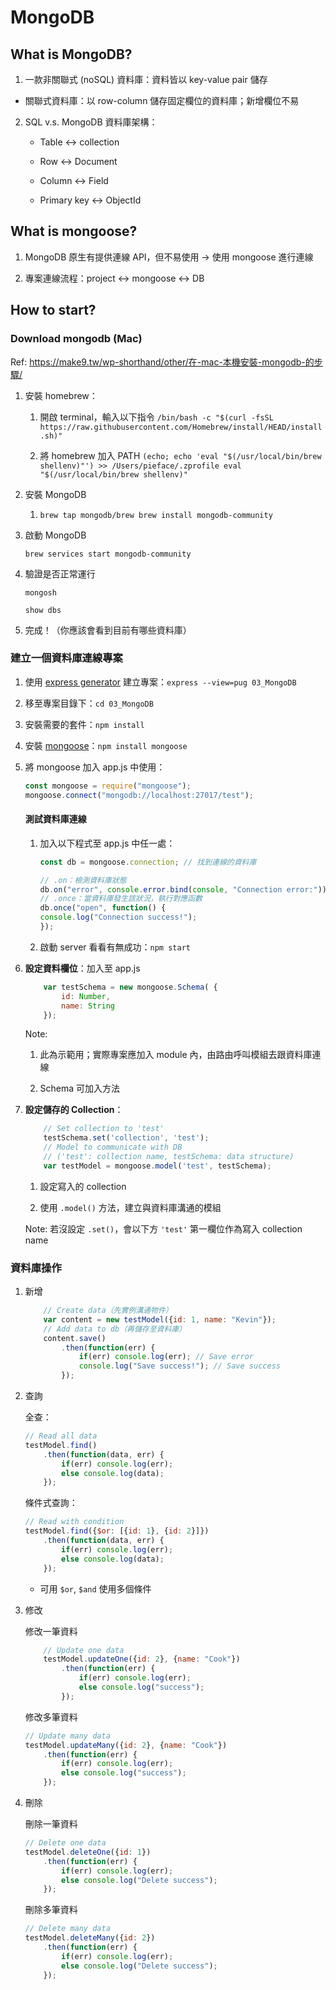# MongoDB

## What is MongoDB?

1. 一款非關聯式 (noSQL) 資料庫：資料皆以 key-value pair 儲存

- 關聯式資料庫：以 row-column 儲存固定欄位的資料庫；新增欄位不易

2. SQL v.s. MongoDB 資料庫架構：

    - Table <-> collection

    - Row <-> Document

    - Column <-> Field

    - Primary key <-> ObjectId

## What is mongoose?

1. MongoDB 原生有提供連線 API，但不易使用 -> 使用 mongoose 進行連線

2. 專案連線流程：project <-> mongoose <-> DB

## How to start?

### Download mongodb (Mac)

Ref: <https://make9.tw/wp-shorthand/other/在-mac-本機安裝-mongodb-的步驟/>

1. 安裝 homebrew：

    1. 開啟 terminal，輸入以下指令
     `/bin/bash -c "$(curl -fsSL https://raw.githubusercontent.com/Homebrew/install/HEAD/install.sh)"`

    2. 將 homebrew 加入 PATH
    `(echo; echo 'eval "$(/usr/local/bin/brew shellenv)"') >> /Users/pieface/.zprofile eval "$(/usr/local/bin/brew shellenv)"`

2. 安裝 MongoDB

    1. `brew tap mongodb/brew
brew install mongodb-community`

3. 啟動 MongoDB

    `brew services start mongodb-community`

4. 驗證是否正常運行

    `mongosh`

    `show dbs`

5. 完成！（你應該會看到目前有哪些資料庫）

### 建立一個資料庫連線專案

1. 使用 [express generator](../02_Nodejs_express-generator/Note.md#how-to-start) 建立專案：`express --view=pug 03_MongoDB`

2. 移至專案目錄下：`cd 03_MongoDB`

3. 安裝需要的套件：`npm install`

4. 安裝 [mongoose](#what-is-mongoose)：`npm install mongoose`

5. 將 mongoose 加入 app.js 中使用：

    ```JavaScript
    const mongoose = require("mongoose");
    mongoose.connect("mongodb://localhost:27017/test");
    ```

    #### 測試資料庫連線

    1. 加入以下程式至 app.js 中任一處：

        ```JavaScript
        const db = mongoose.connection; // 找到連線的資料庫

        // .on：檢測資料庫狀態
        db.on("error", console.error.bind(console, "Connection error:"));
        // .once：當資料庫發生該狀況，執行對應函數
        db.once("open", function() {
        console.log("Connection success!");
        });
        ```

    2. 啟動 server 看看有無成功：`npm start`

6. **設定資料欄位**：加入至 app.js

    ```JavaScript
        var testSchema = new mongoose.Schema( {
            id: Number,
            name: String
        });
    ```

    Note:

    1. 此為示範用；實際專案應加入 module 內，由路由呼叫模組去跟資料庫連線

    2. Schema 可加入方法

7. **設定儲存的 Collection**：

    ```JavaScript
        // Set collection to 'test'
        testSchema.set('collection', 'test');
        // Model to communicate with DB 
        // ('test': collection name, testSchema: data structure)
        var testModel = mongoose.model('test', testSchema);
    ```

    1. 設定寫入的 collection

    2. 使用 `.model()` 方法，建立與資料庫溝通的模組

    Note: 若沒設定 `.set()`，會以下方 `'test'` 第一欄位作為寫入 collection name

### 資料庫操作

1. 新增

    ```JavaScript
        // Create data（先實例溝通物件）
        var content = new testModel({id: 1, name: "Kevin"});
        // Add data to db（再儲存至資料庫）
        content.save()
            .then(function(err) {
                if(err) console.log(err); // Save error
                console.log("Save success!"); // Save success
            });
    ```

2. 查詢

    全查：

    ```JavaScript
    // Read all data 
    testModel.find()
        .then(function(data, err) {
            if(err) console.log(err);
            else console.log(data);
        });
    ```

    條件式查詢：

    ```JavaScript
    // Read with condition
    testModel.find({$or: [{id: 1}, {id: 2}]})
        .then(function(data, err) {
            if(err) console.log(err);
            else console.log(data);
        });
    ```

    - 可用 `$or`, `$and` 使用多個條件

3. 修改

    修改一筆資料

    ```JavaScript
        // Update one data 
        testModel.updateOne({id: 2}, {name: "Cook"})
            .then(function(err) {
                if(err) console.log(err);
                else console.log("success");
            });
    ```

    修改多筆資料

    ```JavaScript
    // Update many data
    testModel.updateMany({id: 2}, {name: "Cook"})
        .then(function(err) {
            if(err) console.log(err);
            else console.log("success");
        });
    ```

4. 刪除

    刪除一筆資料

    ```JavaScript
    // Delete one data 
    testModel.deleteOne({id: 1})
        .then(function(err) {
            if(err) console.log(err);
            else console.log("Delete success");
        });
    ```

    刪除多筆資料

    ```JavaScript
    // Delete many data
    testModel.deleteMany({id: 2})
        .then(function(err) {
            if(err) console.log(err);
            else console.log("Delete success");
        });
    ```
